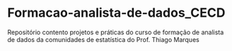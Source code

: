 # Formacao-analista-de-dados_CECD
Repositório contento projetos e práticas do curso de formação de analista de dados da comunidades de estatística do Prof. Thiago Marques
